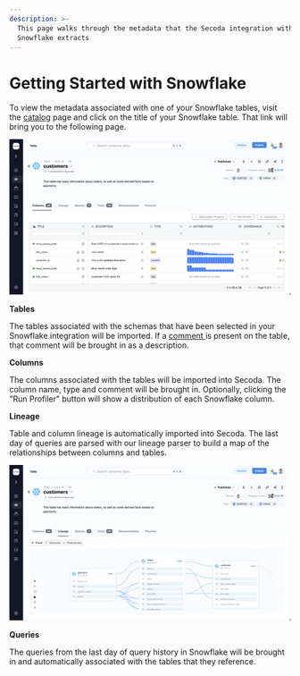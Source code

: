 ```yaml
---
description: >-
  This page walks through the metadata that the Secoda integration with
  Snowflake extracts
---
```


# Getting Started with Snowflake

To view the metadata associated with one of your Snowflake tables, visit the [catalog](https://app.secoda.co/catalog) page and click on the title of your Snowflake table. That link will bring you to the following page.

![](<../../.gitbook/assets/image (10) (1).png>)

**Tables**

The tables associated with the schemas that have been selected in your Snowflake integration will be imported. If a [comment ](https://docs.snowflake.com/en/sql-reference/sql/comment.html)is present on the table, that comment will be brought in as a description.

**Columns**

The columns associated with the tables will be imported into Secoda. The column name, type and comment will be brought in. Optionally, clicking the "Run Profiler" button will show a distribution of each Snowflake column.

**Lineage**

Table and column lineage is automatically imported into Secoda. The last day of queries are parsed with our lineage parser to build a map of the relationships between columns and tables.

![](<../../.gitbook/assets/image (6).png>)

**Queries**

The queries from the last day of query history in Snowflake will be brought in and automatically associated with the tables that they reference.
